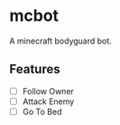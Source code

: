 # mcbot
A minecraft bodyguard bot.

## Features

- [ ] Follow Owner
- [ ] Attack Enemy
- [ ] Go To Bed
